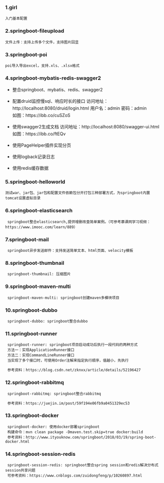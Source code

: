 ### 1.girl

    入门基本配置

### 2.springboot-fileupload

    文件上传：支持上传多个文件，支持图片回显
    
### 3.springboot-poi
  
    poi导入导出excel，支持.xls、.xlsx格式    

### 4.springboot-mybatis-redis-swagger2

-   <p style="line-height:23px">整合springboot、mybatis、redis、swagger2</p>
-   <p style="line-height:23px"> 配置druid监控慢sql、响应时长的接口  
    访问地址：http://localhost:8080/druid/login.html         
    用户名：admin 密码：admin <br/>
    如图：https://ibb.co/cuSZoS </p>
-   <p style="line-height:23px"> 使用swagger2生成文档    
    访问地址：http://localhost:8080/swagger-ui.html <br/>
    如图：https://ibb.co/ftEQv </p>
-   <p style="line-height:23px">使用PageHelper插件实现分页</p>
-   <p style="line-height:23px">使用logback记录日志 <br/></p>   
-   <p style="line-height:23px">使用redis缓存数据 <br/></p>


### 5.springboot-helloworld
  
    测试war、jar包、jar包和配置文件依赖包分开打包三种部署方式，为springboot内置tomcat设置虚拟目录 
    
    
### 6.springboot-elasticsearch  
    
     springboot整合elasticsearch,提供增删改查简单案例。（可参考慕课网学习视频：https://www.imooc.com/learn/889）
     

### 7.springboot-mail  
    
     springboot异步发送邮件：支持发送简单文本、html页面、velocity模板
     
### 8.springboot-thumbnail
    
     springboot-thumbnail: 压缩图片  

### 9.springboot-maven-multi
    
     springboot-maven-multi: springboot创建maven多模块项目
     
### 10.springboot-dubbo
    
     springboot-dubbo: springboot整合dubbo
     
### 11.springboot-runner
    
     springboot-runner: springboot项目启动成功后执行一段代码的两种方式
     方法一：实现ApplicationRunner接口
     方法二：实现CommandLineRunner接口
     当实现了多个接口时，可使用Order注解来指定执行顺序，值越小，先执行
     
     参考资料：https://blog.csdn.net/zknxx/article/details/52196427
     
     
### 12.springboot-rabbitmq
    
     springboot-rabbitmq: springboot整合rabbitmq
     
     参考资料：https://juejin.im/post/59f194e06fb9a0451329ec53
     
     
### 13.springboot-docker
    
     springboot-docker: 使用docker部署springboot
     构建命令：mvn clean package -Dmaven.test.skip=true docker:build
     参考资料：http://www.ityouknow.com/springboot/2018/03/19/spring-boot-docker.html
      
### 14.springboot-session-redis
    
     springboot-session-redis: springboot整合spring session和redis解决分布式session共享问题
     可参考资料：https://www.cnblogs.com/zuidongfeng/p/10260897.html
     
      
     
     
     